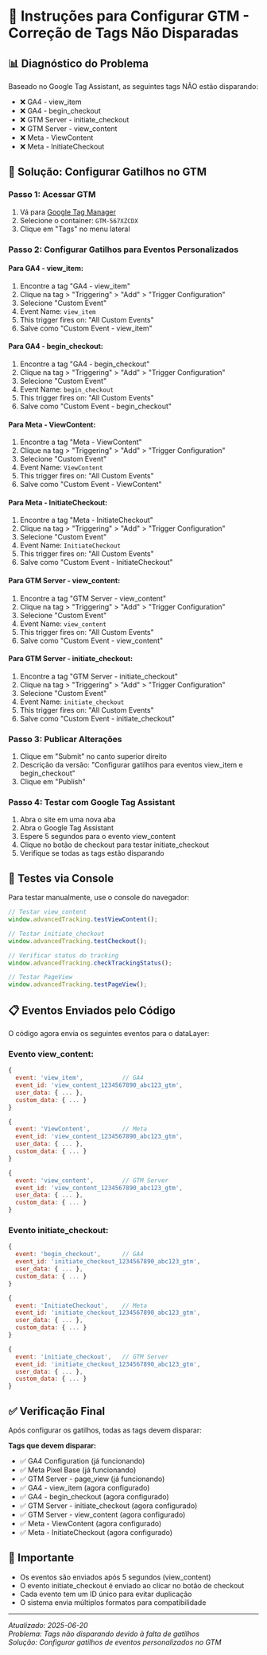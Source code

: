 # 🚨 Instruções para Configurar GTM - Correção de Tags Não Disparadas

## 📊 Diagnóstico do Problema

Baseado no Google Tag Assistant, as seguintes tags NÃO estão disparando:
- ❌ GA4 - view_item
- ❌ GA4 - begin_checkout  
- ❌ GTM Server - initiate_checkout
- ❌ GTM Server - view_content
- ❌ Meta - ViewContent
- ❌ Meta - InitiateCheckout

## 🔧 Solução: Configurar Gatilhos no GTM

### Passo 1: Acessar GTM
1. Vá para [Google Tag Manager](https://tagmanager.google.com)
2. Selecione o container: `GTM-567XZCDX`
3. Clique em "Tags" no menu lateral

### Passo 2: Configurar Gatilhos para Eventos Personalizados

#### Para GA4 - view_item:
1. Encontre a tag "GA4 - view_item"
2. Clique na tag > "Triggering" > "Add" > "Trigger Configuration"
3. Selecione "Custom Event"
4. Event Name: `view_item`
5. This trigger fires on: "All Custom Events"
6. Salve como "Custom Event - view_item"

#### Para GA4 - begin_checkout:
1. Encontre a tag "GA4 - begin_checkout"
2. Clique na tag > "Triggering" > "Add" > "Trigger Configuration"
3. Selecione "Custom Event"
4. Event Name: `begin_checkout`
5. This trigger fires on: "All Custom Events"
6. Salve como "Custom Event - begin_checkout"

#### Para Meta - ViewContent:
1. Encontre a tag "Meta - ViewContent"
2. Clique na tag > "Triggering" > "Add" > "Trigger Configuration"
3. Selecione "Custom Event"
4. Event Name: `ViewContent`
5. This trigger fires on: "All Custom Events"
6. Salve como "Custom Event - ViewContent"

#### Para Meta - InitiateCheckout:
1. Encontre a tag "Meta - InitiateCheckout"
2. Clique na tag > "Triggering" > "Add" > "Trigger Configuration"
3. Selecione "Custom Event"
4. Event Name: `InitiateCheckout`
5. This trigger fires on: "All Custom Events"
6. Salve como "Custom Event - InitiateCheckout"

#### Para GTM Server - view_content:
1. Encontre a tag "GTM Server - view_content"
2. Clique na tag > "Triggering" > "Add" > "Trigger Configuration"
3. Selecione "Custom Event"
4. Event Name: `view_content`
5. This trigger fires on: "All Custom Events"
6. Salve como "Custom Event - view_content"

#### Para GTM Server - initiate_checkout:
1. Encontre a tag "GTM Server - initiate_checkout"
2. Clique na tag > "Triggering" > "Add" > "Trigger Configuration"
3. Selecione "Custom Event"
4. Event Name: `initiate_checkout`
5. This trigger fires on: "All Custom Events"
6. Salve como "Custom Event - initiate_checkout"

### Passo 3: Publicar Alterações
1. Clique em "Submit" no canto superior direito
2. Descrição da versão: "Configurar gatilhos para eventos view_item e begin_checkout"
3. Clique em "Publish"

### Passo 4: Testar com Google Tag Assistant
1. Abra o site em uma nova aba
2. Abra o Google Tag Assistant
3. Espere 5 segundos para o evento view_content
4. Clique no botão de checkout para testar initiate_checkout
5. Verifique se todas as tags estão disparando

## 🧪 Testes via Console

Para testar manualmente, use o console do navegador:

```javascript
// Testar view_content
window.advancedTracking.testViewContent();

// Testar initiate_checkout
window.advancedTracking.testCheckout();

// Verificar status do tracking
window.advancedTracking.checkTrackingStatus();

// Testar PageView
window.advancedTracking.testPageView();
```

## 📋 Eventos Enviados pelo Código

O código agora envia os seguintes eventos para o dataLayer:

### Evento view_content:
```javascript
{
  event: 'view_item',           // GA4
  event_id: 'view_content_1234567890_abc123_gtm',
  user_data: { ... },
  custom_data: { ... }
}

{
  event: 'ViewContent',         // Meta
  event_id: 'view_content_1234567890_abc123_gtm',
  user_data: { ... },
  custom_data: { ... }
}

{
  event: 'view_content',        // GTM Server
  event_id: 'view_content_1234567890_abc123_gtm',
  user_data: { ... },
  custom_data: { ... }
}
```

### Evento initiate_checkout:
```javascript
{
  event: 'begin_checkout',      // GA4
  event_id: 'initiate_checkout_1234567890_abc123_gtm',
  user_data: { ... },
  custom_data: { ... }
}

{
  event: 'InitiateCheckout',    // Meta
  event_id: 'initiate_checkout_1234567890_abc123_gtm',
  user_data: { ... },
  custom_data: { ... }
}

{
  event: 'initiate_checkout',   // GTM Server
  event_id: 'initiate_checkout_1234567890_abc123_gtm',
  user_data: { ... },
  custom_data: { ... }
}
```

## ✅ Verificação Final

Após configurar os gatilhos, todas as tags devem disparar:

**Tags que devem disparar:**
- ✅ GA4 Configuration (já funcionando)
- ✅ Meta Pixel Base (já funcionando)
- ✅ GTM Server - page_view (já funcionando)
- ✅ GA4 - view_item (agora configurado)
- ✅ GA4 - begin_checkout (agora configurado)
- ✅ GTM Server - initiate_checkout (agora configurado)
- ✅ GTM Server - view_content (agora configurado)
- ✅ Meta - ViewContent (agora configurado)
- ✅ Meta - InitiateCheckout (agora configurado)

## 🚨 Importante

- Os eventos são enviados após 5 segundos (view_content)
- O evento initiate_checkout é enviado ao clicar no botão de checkout
- Cada evento tem um ID único para evitar duplicação
- O sistema envia múltiplos formatos para compatibilidade

---

*Atualizado: 2025-06-20*  
*Problema: Tags não disparando devido à falta de gatilhos*  
*Solução: Configurar gatilhos de eventos personalizados no GTM*